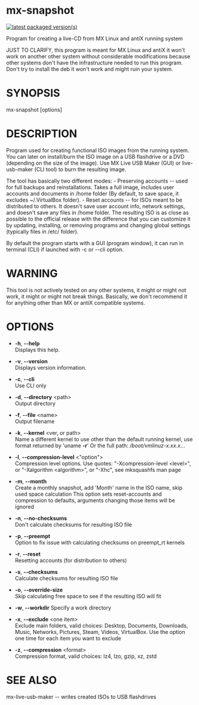 mx-snapshot
===================
[![latest packaged version(s)](https://repology.org/badge/latest-versions/mx-snapshot.svg)](https://repology.org/project/mx-snapshot/versions)

Program for creating a live-CD from MX Linux and antiX running system

JUST TO CLARIFY, this program is meant for MX Linux and antiX it won't work on another other system without considerable modifications because other systems don't have the infrastructure needed to run this program. Don't try to install the deb it won't work and might ruin your system.

# SYNOPSIS

mx-snapshot \[options\]

# DESCRIPTION

Program used for creating functional ISO images from the running system.
You can later on install/burn the ISO image on a USB flashdrive or a DVD
(depending on the size of the image). Use MX Live USB Maker (GUI) or
live-usb-maker (CLI tool) to burn the resulting image.

The tool has basically two different modes: - Preserving accounts --
used for full backups and reinstallations. Takes a full image, includes
user accounts and documents in /home folder (By default, to save space,
it excludes \~/.VirtualBox folder). - Reset accounts -- for ISOs meant
to be distributed to others. It doesn't save user account info, network
settings, and doesn't save any files in /home folder. The resulting ISO
is as close as possible to the official release with the difference that
you can customize it by updating, installing, or removing programs and
changing global settings (typically files in /etc/ folder).

By default the program starts with a GUI (program window), it can run in
terminal (CLI) if launched with -c or --cli option.

# WARNING

This tool is not actively tested on any other systems, it might or might
not work, it might or might not break things. Basically, we don't
recommend it for anything other than MX or antiX compatible systems.

# OPTIONS

  - **-h**, **--help**  
    Displays this help.

  - **-v**, **--version**  
    Displays version information.

  - **-c**, **--cli**  
    Use CLI only

  - **-d**, **--directory** \<path\>  
    Output directory

  - **-f**, **--file** \<name\>  
    Output filename

  - **-k**, **--kernel** \<ver, or path\>  
    Name a different kernel to use other than the default running
    kernel, use format returned by 'uname **-r**' Or the full path:
    */boot/vmlinuz-x.xx.x*...

  - **-l**, **--compression-level** \<"option"\>  
    Compression level options. Use quotes: "-Xcompression-level
    \<level\>", or "-Xalgorithm \<algorithm\>", or "-Xhc", see
    mksquashfs man page

  - **-m**, **--month**  
    Create a monthly snapshot, add 'Month' name in the ISO name, skip
    used space calculation This option sets reset-accounts and
    compression to defaults, arguments changing those items will be
    ignored

  - **-n**, **--no-checksums**  
    Don't calculate checksums for resulting ISO file

  - **-p**, **--preempt**  
    Option to fix issue with calculating checksums on preempt\_rt
    kernels

  - **-r**, **--reset**  
    Resetting accounts (for distribution to others)

  - **-s**, **--checksums**  
    Calculate checksums for resulting ISO file

  - **-o**, **--override-size**  
    Skip calculating free space to see if the resulting ISO will fit

  - **-w**, **--workdir**
    Specify a work directory

  - **-x**, **--exclude** \<one item\>  
    Exclude main folders, valid choices: Desktop, Documents, Downloads,
    Music, Networks, Pictures, Steam, Videos, VirtualBox. Use the option
    one time for each item you want to exclude

  - **-z**, **--compression** \<format\>  
    Compression format, valid choices: lz4, lzo, gzip, xz, zstd

# SEE ALSO

mx-live-usb-maker -- writes created ISOs to USB flashdrives
